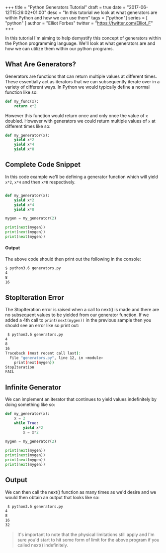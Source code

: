 +++
title = "Python Generators Tutorial"
draft = true
date = "2017-06-12T15:26:02+01:00"
desc = "In this tutorial we look at what generators are within Python and how we can use them"
tags = ["python"]
series = [ "python" ]
author = "Elliot Forbes"
twitter = "https://twitter.com/Elliot_F"
+++

In this tutorial I'm aiming to help demystify this concept of generators within the Python programming language. We'll look at what generators are and how we can utilize them within our python programs.

## What Are Generators?

Generators are functions that can return multiple values at different times. These essentially act as iterators that we can subsequently iterate over in a variety of different ways. In Python we would typically define a normal function like so:

~~~python
def my_func(x):
    return x*2
~~~

However this function would return once and only once the value of `x` doubled. However with generators we could return multiple values of `x` at different times like so:

~~~python
def my_generator(x):
    yield x*2
    yield x*4
    yield x*8
~~~

## Complete Code Snippet

In this code example we'll be defining a generator function which will yield `x*2`, `x*4` and then `x*8` respectively. 

~~~python

def my_generator(x):
    yield x*2
    yield x*4
    yield x*8

mygen = my_generator(2)

print(next(mygen))
print(next(mygen))
print(next(mygen))
~~~

#### Output

The above code should then print out the following in the console:

~~~bash
$ python3.6 generators.py
4
8
16
~~~

## StopIteration Error

The StopIteration error is raised when a call to next() is made and there are no subsequent values to be yielded from our generator function. If we added a 4th call to `print(next(mygen))` in the previous sample then you should see an error like so print out:

~~~bash
 $ python3.6 generators.py
4
8
16
Traceback (most recent call last):
  File "generators.py", line 12, in <module>
    print(next(mygen))
StopIteration
FAIL
~~~

## Infinite Generator

We can implement an iterator that continues to yield values indefinitely by doing something like so:

~~~python
def my_generator(x):
    x = 2
    while True:
        yield x*2
        x = x*2
        
mygen = my_generator(2)

print(next(mygen))
print(next(mygen))
print(next(mygen))
print(next(mygen))
~~~

## Output

We can then call the next() function as many times as we'd desire and we would then obtain an output that looks like so:

~~~bash
 $ python3.6 generators.py
4
8
16
32
~~~

> It's important to note that the physical limitations still apply and I'm sure you'd start to hit some form of limit for the above program if you called next() indefinitely.